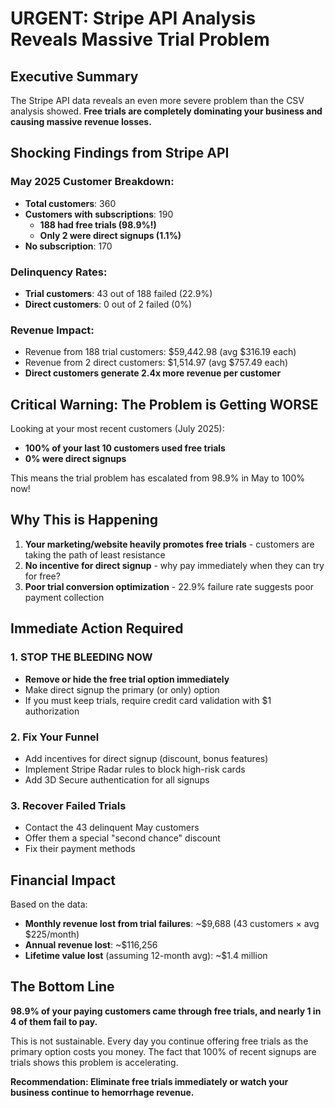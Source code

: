 # URGENT: Stripe API Analysis Reveals Massive Trial Problem

## Executive Summary

The Stripe API data reveals an even more severe problem than the CSV analysis showed. **Free trials are completely dominating your business and causing massive revenue losses.**

## Shocking Findings from Stripe API

### May 2025 Customer Breakdown:
- **Total customers**: 360
- **Customers with subscriptions**: 190
  - **188 had free trials (98.9%!)**
  - **Only 2 were direct signups (1.1%)**
- **No subscription**: 170

### Delinquency Rates:
- **Trial customers**: 43 out of 188 failed (22.9%)
- **Direct customers**: 0 out of 2 failed (0%)

### Revenue Impact:
- Revenue from 188 trial customers: $59,442.98 (avg $316.19 each)
- Revenue from 2 direct customers: $1,514.97 (avg $757.49 each)
- **Direct customers generate 2.4x more revenue per customer**

## Critical Warning: The Problem is Getting WORSE

Looking at your most recent customers (July 2025):
- **100% of your last 10 customers used free trials**
- **0% were direct signups**

This means the trial problem has escalated from 98.9% in May to 100% now!

## Why This is Happening

1. **Your marketing/website heavily promotes free trials** - customers are taking the path of least resistance
2. **No incentive for direct signup** - why pay immediately when they can try for free?
3. **Poor trial conversion optimization** - 22.9% failure rate suggests poor payment collection

## Immediate Action Required

### 1. STOP THE BLEEDING NOW
- **Remove or hide the free trial option immediately**
- Make direct signup the primary (or only) option
- If you must keep trials, require credit card validation with $1 authorization

### 2. Fix Your Funnel
- Add incentives for direct signup (discount, bonus features)
- Implement Stripe Radar rules to block high-risk cards
- Add 3D Secure authentication for all signups

### 3. Recover Failed Trials
- Contact the 43 delinquent May customers
- Offer them a special "second chance" discount
- Fix their payment methods

## Financial Impact

Based on the data:
- **Monthly revenue lost from trial failures**: ~$9,688 (43 customers × avg $225/month)
- **Annual revenue lost**: ~$116,256
- **Lifetime value lost** (assuming 12-month avg): ~$1.4 million

## The Bottom Line

**98.9% of your paying customers came through free trials, and nearly 1 in 4 of them fail to pay.**

This is not sustainable. Every day you continue offering free trials as the primary option costs you money. The fact that 100% of recent signups are trials shows this problem is accelerating.

**Recommendation: Eliminate free trials immediately or watch your business continue to hemorrhage revenue.** 
